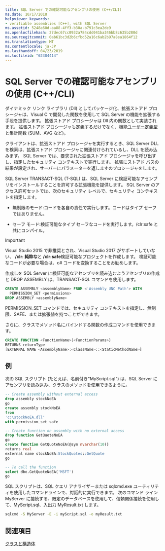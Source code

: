 ```yaml
---
title: SQL Server での確認可能なアセンブリの使用 (C++/CLI)
ms.date: 10/17/2018
helpviewer_keywords:
- verifiable assemblies [C++], with SQL Server
ms.assetid: 5248a60d-aa88-4ff3-b30a-b791c3ea2de9
ms.openlocfilehash: 27dec67cc0932a784cdd041ba346bb8c635b280d
ms.sourcegitcommit: 0ab61bc3d2b6cfbd52a16c6ab2b97a8ea1864f12
ms.translationtype: MT
ms.contentlocale: ja-JP
ms.lasthandoff: 04/23/2019
ms.locfileid: "62384414"
---
```

# <a name="using-verifiable-assemblies-with-sql-server-ccli"></a>SQL Server での確認可能なアセンブリの使用 (C++/CLI)

ダイナミック リンク ライブラリ (Dll) としてパッケージ化、拡張ストアド プロシージャは、Visual C で開発した関数を使用して SQL Server の機能を拡張する手段を提供します。 拡張ストアド プロシージャは Dll 内の関数として実装されます。 拡張ストアド プロシージャも定義するだけでなく、機能[ユーザー定義型](../cpp/classes-and-structs-cpp.md)と集計関数 (SUM、AVG など)。

クライアントは、拡張ストアド プロシージャを実行するとき、SQL Server DLL を検索は、拡張ストアド プロシージャに関連付けられているし、DLL を読み込みます。 SQL Server では、要求された拡張ストアド プロシージャを呼び出すし、指定したセキュリティ コンテキストで実行します。 拡張にストアド パスの結果が設定され、サーバーにパラメーターを返しますのプロシージャをします。

SQL Server TRANSACT-SQL (T-SQL) は、SQL Server に検証可能なアセンブリをインストールすることを許可する拡張機能を提供します。 SQL Server のアクセス許可セットでは、次のセキュリティ レベルで、セキュリティ コンテキストを指定します。

- 無制限のモード:コードを各自の責任で実行します。コードはタイプ セーフではありません。

- セーフ モード:検証可能なタイプ セーフなコードを実行します。/clr:safe と共にコンパイル。

> [!IMPORTANT]
> Visual Studio 2015 で非推奨とされ、Visual Studio 2017 がサポートしていない、 **/clr: 純粋な**と **/clr:safe**検証可能なプロジェクトを作成します。 検証可能なコードが必要な場合は、c# コードを変換することをお勧めします。

作成しを SQL Server に検証可能なアセンブリを読み込むようアセンブリの作成と DROP ASSEMBLY は、TRANSACT-SQL コマンドを使用します。

```sql
CREATE ASSEMBLY <assemblyName> FROM <'Assembly UNC Path'> WITH
  PERMISSION_SET <permissions>
DROP ASSEMBLY <assemblyName>
```

PERMISSION_SET コマンドでは、セキュリティ コンテキストを指定し、無制限、SAFE、または拡張値を持つことができます。

さらに、クラスでメソッド名にバインドする関数の作成コマンドを使用できます。

```sql
CREATE FUNCTION <FunctionName>(<FunctionParams>)
RETURNS returnType
[EXTERNAL NAME <AssemblyName>:<ClassName>::<StaticMethodName>]
```

## <a name="example"></a>例

次の SQL スクリプト (たとえば、名前付き"MyScript.sql") は、SQL Server にアセンブリを読み込み、クラスのメソッドを使用できるように。

```sql
-- Create assembly without external access
drop assembly stockNoEA
go
create assembly stockNoEA
from
'c:\stockNoEA.dll'
with permission_set safe

-- Create function on assembly with no external access
drop function GetQuoteNoEA
go
create function GetQuoteNoEA(@sym nvarchar(10))
returns real
external name stockNoEA:StockQuotes::GetQuote
go

-- To call the function
select dbo.GetQuoteNoEA('MSFT')
go
```

SQL スクリプトは、SQL クエリ アナライザーまたは sqlcmd.exe ユーティリティを使用したコマンドラインで、対話的に実行できます。 次のコマンド ライン MyServer に接続する、既定のデータベースを使用して、信頼関係接続を使用して、MyScript.sql、入出力 MyResult.txt します。

```cmd
sqlcmd -S MyServer -E -i myScript.sql -o myResult.txt
```

## <a name="see-also"></a>関連項目

[クラスと構造体](../cpp/classes-and-structs-cpp.md)
